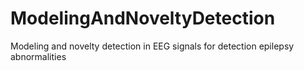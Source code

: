 # ModelingAndNoveltyDetection
Modeling and novelty detection in EEG signals for detection epilepsy abnormalities
